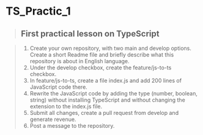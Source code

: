 # TS_Practic_1
> ## First practical lesson on **TypeScript**

> 1. Create your own repository, with two main and develop options. Create a short Readme file and briefly describe what this repository is about in English language. 
> 2. Under the develop checkbox, create the feature/js-to-ts checkbox.
> 3. In feature/js-to-ts, create a file index.js and add 200 lines of JavaScript code there.
> 4. Rewrite the JavaScript code by adding the type (number, boolean, string) without installing TypeScript and without changing the extension to the index.js file.
> 5. Submit all changes, create a pull request from develop and generate revenue.
> 6. Post a message to the repository.
